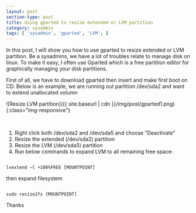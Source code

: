 ```yaml
---
layout: post
section-type: post
title: Using gparted to resize extended or LVM partition
category: sysadmin
tags: [ 'sysadmin', 'gparted', 'LVM', ]
--- 
```


In this post, I will show you how to use gparted to resize extended or LVM partition. Be a sysadmins, we have a lot of troubles relate to manage disk on linux. To make it easy, I often use Gparted which is a free partition editor for graphically managing your disk partitions.

First of all, we have to download gparted then insert and make first boot on CD.
Below is an example, we are running out partition /dev/sda2 and want to extend unallocated volumn 

![Resize LVM partition]({{ site.baseurl | cdn }}/img/post/gparted1.png){:class="img-responsive"}

<br/> 

1. Right click both /dev/sda2 and /dev/sda5 and choose "Deactivate"
2. Resize the extended (/dev/sda2) partition 
3. Resize the LVM (/dev/sda5) partition
4. Run below commands to expand LVM to all remaining free space:

<pre><code data-trim class="yaml">
lvextend –l +100%FREE [MOUNTPOINT]
</code></pre>

then expand filesystem

<pre><code data-trim class="yaml">
sudo resize2fs [MOUNTPOINT]
</code></pre>

Thanks